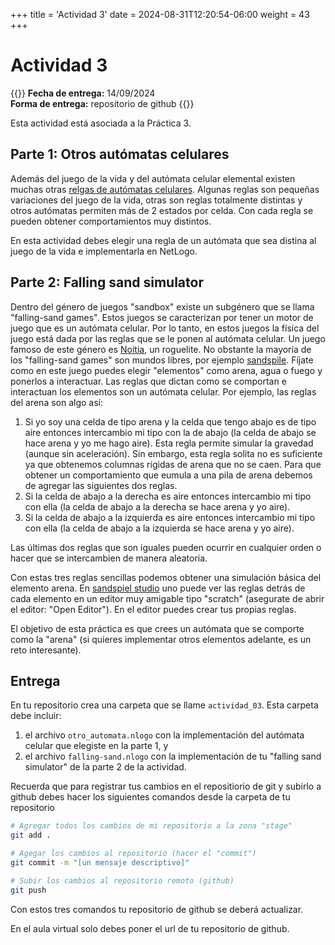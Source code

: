 +++
title = 'Actividad 3'
date = 2024-08-31T12:20:54-06:00
weight = 43
+++

# Actividad 3

{{<hint info>}}
**Fecha de entrega:** 14/09/2024  
**Forma de entrega:** repositorio de github
{{</hint>}}

Esta actividad está asociada a la Práctica 3.

## Parte 1: Otros autómatas celulares

Además del juego de la vida y del autómata celular elemental existen muchas otras [relgas de autómatas celulares](https://en.wikipedia.org/wiki/Category:Cellular_automaton_rules). Algunas reglas son pequeñas variaciones del juego de la vida, otras son reglas totalmente distintas y otros autómatas permiten más de 2 estados por celda. Con cada regla se pueden obtener comportamientos muy distintos.

En esta actividad debes elegir una regla de un autómata que sea distina al juego de la vida e implementarla en NetLogo.

## Parte 2: Falling sand simulator

Dentro del género de juegos "sandbox" existe un subgénero que se llama "falling-sand games". Estos juegos se caracterizan por tener un motor de juego que es un autómata celular. Por lo tanto, en estos juegos la física del juego está dada por las reglas que se le ponen al autómata celular. Un juego famoso de este género es [Noitia](https://store.steampowered.com/app/881100/Noita/), un roguelite. No obstante la mayoría de los "falling-sand games" son mundos libres, por ejemplo [sandspile](https://sandspiel.club/). Fíjate como en este juego puedes elegir "elementos" como arena, agua o fuego y ponerlos a interactuar. Las reglas que dictan como se comportan e interactuan los elementos son un autómata celular. Por ejemplo, las reglas del arena son algo así:

1. Si yo soy una celda de tipo arena y la celda que tengo abajo es de tipo aire entonces intercambio mi tipo con la de abajo (la celda de abajo se hace arena y yo me hago aire). Esta regla permite simular la gravedad (aunque sin aceleración). Sin embargo, esta regla solita no es suficiente ya que obtenemos columnas rígidas de arena que no se caen. Para que obtener un comportamiento que eumula a una pila de arena debemos de agregar las siguientes dos reglas.
2. Si la celda de abajo a la derecha es aire entonces intercambio mi tipo con ella (la celda de abajo a la derecha se hace arena y yo aire).
3. Si la celda de abajo a la izquierda es aire entonces intercambio mi tipo con ella (la celda de abajo a la izquierda se hace arena y yo aire).

Las últimas dos reglas que son iguales pueden ocurrir en cualquier orden o hacer que se intercambien de manera aleatoria.

Con estas tres reglas sencillas podemos obtener una simulación básica del elemento arena. En [sandspiel studio](https://studio.sandspiel.club/) uno puede ver las reglas detrás de cada elemento en un editor muy amigable tipo "scratch" (asegurate de abrir el editor: "Open Editor"). En el editor puedes crear tus propias reglas.

El objetivo de esta práctica es que crees un autómata que se comporte como la "arena" (si quieres implementar otros elementos adelante, es un reto interesante).

## Entrega

En tu repositorio crea una carpeta que se llame `actividad_03`. Esta carpeta debe incluir:

1. el archivo `otro_automata.nlogo` con la implementación del autómata celular que elegiste en la parte 1, y
2. el archivo `falling-sand.nlogo` con la implementación de tu "falling sand simulator" de la parte 2 de la actividad.

Recuerda que para registrar tus cambios en el repositiorio de git y subirlo a github debes hacer los siguientes comandos desde la carpeta de tu repositorio

``` bash
# Agregar todos los cambios de mi repositorio a la zona "stage"
git add .

# Agegar los cambios al repositorio (hacer el "commit")
git commit -m "[un mensaje descriptivo]"

# Subir los cambios al repositorio remoto (github)
git push
```

Con estos tres comandos tu repositorio de github se deberá actualizar. 

En el aula virtual solo debes poner el url de tu repositorio de github.

